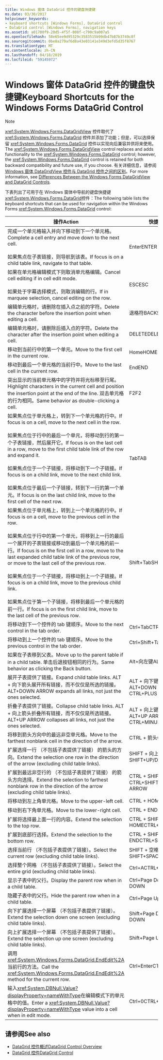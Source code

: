 ```yaml
---
title: Windows 窗体 DataGrid 控件的键盘快捷键
ms.date: 03/30/2017
helpviewer_keywords:
- keyboard shortcuts [Windows Forms], DataGrid control
- DataGrid control [Windows Forms], navigation keys
ms.assetid: a01780f9-20d5-4f5f-808f-c790c9a007a5
ms.openlocfilehash: 58e65ee9d95329c3583515b99db47b87b3749c8f
ms.sourcegitcommit: 0be8a279af6d8a43e03141e349d3efd5d35f8767
ms.translationtype: MT
ms.contentlocale: zh-CN
ms.lasthandoff: 04/18/2019
ms.locfileid: "59145972"
---
```

# <a name="keyboard-shortcuts-for-the-windows-forms-datagrid-control"></a><span data-ttu-id="7d1fa-102">Windows 窗体 DataGrid 控件的键盘快捷键</span><span class="sxs-lookup"><span data-stu-id="7d1fa-102">Keyboard Shortcuts for the Windows Forms DataGrid Control</span></span>
> [!NOTE]
>  <span data-ttu-id="7d1fa-103"><xref:System.Windows.Forms.DataGridView> 控件取代了 <xref:System.Windows.Forms.DataGrid> 控件并添加了功能；但是，可以选择保留 <xref:System.Windows.Forms.DataGrid> 控件以实现向后兼容并供将来使用。</span><span class="sxs-lookup"><span data-stu-id="7d1fa-103">The <xref:System.Windows.Forms.DataGridView> control replaces and adds functionality to the <xref:System.Windows.Forms.DataGrid> control; however, the <xref:System.Windows.Forms.DataGrid> control is retained for both backward compatibility and future use, if you choose.</span></span> <span data-ttu-id="7d1fa-104">有关详细信息，请参阅 [Windows 窗体 DataGridView 控件与 DataGrid 控件之间的区别](differences-between-the-windows-forms-datagridview-and-datagrid-controls.md)。</span><span class="sxs-lookup"><span data-stu-id="7d1fa-104">For more information, see [Differences Between the Windows Forms DataGridView and DataGrid Controls](differences-between-the-windows-forms-datagridview-and-datagrid-controls.md).</span></span>  
  
 <span data-ttu-id="7d1fa-105">下表列出了可用于在 Windows 窗体中导航的键盘快捷键<xref:System.Windows.Forms.DataGrid>控件：</span><span class="sxs-lookup"><span data-stu-id="7d1fa-105">The following table lists the keyboard shortcuts that can be used for navigation within the Windows Forms <xref:System.Windows.Forms.DataGrid> control:</span></span>  
  
|<span data-ttu-id="7d1fa-106">操作</span><span class="sxs-lookup"><span data-stu-id="7d1fa-106">Action</span></span>|<span data-ttu-id="7d1fa-107">快捷键</span><span class="sxs-lookup"><span data-stu-id="7d1fa-107">Shortcut</span></span>|  
|------------|--------------|  
|<span data-ttu-id="7d1fa-108">完成一个单元格输入并向下移动到下一个单元格。</span><span class="sxs-lookup"><span data-stu-id="7d1fa-108">Complete a cell entry and move down to the next cell.</span></span><br /><br /> <span data-ttu-id="7d1fa-109">如果焦点在子表链接，则导航到该表。</span><span class="sxs-lookup"><span data-stu-id="7d1fa-109">If focus is on a child table link, navigate to that table.</span></span>|<span data-ttu-id="7d1fa-110">Enter</span><span class="sxs-lookup"><span data-stu-id="7d1fa-110">ENTER</span></span>|  
|<span data-ttu-id="7d1fa-111">如果在单元格编辑模式下则取消单元格编辑。</span><span class="sxs-lookup"><span data-stu-id="7d1fa-111">Cancel cell editing if in cell edit mode.</span></span><br /><br /> <span data-ttu-id="7d1fa-112">如果处于字幕选择模式，则取消编辑的行。</span><span class="sxs-lookup"><span data-stu-id="7d1fa-112">If in marquee selection, cancel editing on the row.</span></span>|<span data-ttu-id="7d1fa-113">ESC</span><span class="sxs-lookup"><span data-stu-id="7d1fa-113">ESC</span></span>|  
|<span data-ttu-id="7d1fa-114">编辑单元格时，请删除在插入点之前的字符。</span><span class="sxs-lookup"><span data-stu-id="7d1fa-114">Delete the character before the insertion point when editing a cell.</span></span>|<span data-ttu-id="7d1fa-115">退格符</span><span class="sxs-lookup"><span data-stu-id="7d1fa-115">BACKSPACE</span></span>|  
|<span data-ttu-id="7d1fa-116">编辑单元格时，请删除后插入点的字符。</span><span class="sxs-lookup"><span data-stu-id="7d1fa-116">Delete the character after the insertion point when editing a cell.</span></span>|<span data-ttu-id="7d1fa-117">DELETE</span><span class="sxs-lookup"><span data-stu-id="7d1fa-117">DELETE</span></span>|  
|<span data-ttu-id="7d1fa-118">移动到当前行中的第一个单元。</span><span class="sxs-lookup"><span data-stu-id="7d1fa-118">Move to the first cell in the current row.</span></span>|<span data-ttu-id="7d1fa-119">Home</span><span class="sxs-lookup"><span data-stu-id="7d1fa-119">HOME</span></span>|  
|<span data-ttu-id="7d1fa-120">移动到最后一个单元格的当前行中。</span><span class="sxs-lookup"><span data-stu-id="7d1fa-120">Move to the last cell in the current row.</span></span>|<span data-ttu-id="7d1fa-121">End</span><span class="sxs-lookup"><span data-stu-id="7d1fa-121">END</span></span>|  
|<span data-ttu-id="7d1fa-122">突出显示的当前单元格中的字符并将光标移至行尾。</span><span class="sxs-lookup"><span data-stu-id="7d1fa-122">Highlight characters in the current cell and position the insertion point at the end of the line.</span></span> <span data-ttu-id="7d1fa-123">双击单元格的行为相同。</span><span class="sxs-lookup"><span data-stu-id="7d1fa-123">Same behavior as double-clicking a cell.</span></span>|<span data-ttu-id="7d1fa-124">F2</span><span class="sxs-lookup"><span data-stu-id="7d1fa-124">F2</span></span>|  
|<span data-ttu-id="7d1fa-125">如果焦点位于单元格上，转到下一个单元格的行中。</span><span class="sxs-lookup"><span data-stu-id="7d1fa-125">If focus is on a cell, move to the next cell in the row.</span></span><br /><br /> <span data-ttu-id="7d1fa-126">如果焦点位于行中的最后一个单元，将移动到行的第一个子表链接，然后展开它。</span><span class="sxs-lookup"><span data-stu-id="7d1fa-126">If focus is on the last cell in a row, move to the first child table link of the row and expand it.</span></span><br /><br /> <span data-ttu-id="7d1fa-127">如果焦点位于一个子链接，将移动到下一个子链接。</span><span class="sxs-lookup"><span data-stu-id="7d1fa-127">If focus is on a child link, move to the next child link.</span></span><br /><br /> <span data-ttu-id="7d1fa-128">如果焦点位于最后一个子链接，转到下一行的第一个单元。</span><span class="sxs-lookup"><span data-stu-id="7d1fa-128">If focus is on the last child link, move to the first cell of the next row.</span></span>|<span data-ttu-id="7d1fa-129">Tab</span><span class="sxs-lookup"><span data-stu-id="7d1fa-129">TAB</span></span>|  
|<span data-ttu-id="7d1fa-130">如果焦点位于单元格上，转到上一个单元格的行中。</span><span class="sxs-lookup"><span data-stu-id="7d1fa-130">If focus is on a cell, move to the previous cell in the row.</span></span><br /><br /> <span data-ttu-id="7d1fa-131">如果焦点位于行中的第一个单元，将移到上一行的最后一个展开的子表链接或移动到最后一个单元格的前一行。</span><span class="sxs-lookup"><span data-stu-id="7d1fa-131">If focus is on the first cell in a row, move to the last expanded child table link of the previous row, or move to the last cell of the previous row.</span></span><br /><br /> <span data-ttu-id="7d1fa-132">如果焦点位于一个子链接，将移动到上一个子链接。</span><span class="sxs-lookup"><span data-stu-id="7d1fa-132">If focus is on a child link, move to the previous child link.</span></span><br /><br /> <span data-ttu-id="7d1fa-133">如果焦点位于第一个子链接，将移到最后一个单元格的前一行。</span><span class="sxs-lookup"><span data-stu-id="7d1fa-133">If focus is on the first child link, move to the last cell of the previous row.</span></span>|<span data-ttu-id="7d1fa-134">Shift+Tab</span><span class="sxs-lookup"><span data-stu-id="7d1fa-134">SHIFT+TAB</span></span>|  
|<span data-ttu-id="7d1fa-135">将移动到下一个控件的 tab 键顺序。</span><span class="sxs-lookup"><span data-stu-id="7d1fa-135">Move to the next control in the tab order.</span></span>|<span data-ttu-id="7d1fa-136">Ctrl+Tab</span><span class="sxs-lookup"><span data-stu-id="7d1fa-136">CTRL+TAB</span></span>|  
|<span data-ttu-id="7d1fa-137">将移动到上一个控件的 tab 键顺序。</span><span class="sxs-lookup"><span data-stu-id="7d1fa-137">Move to the previous control in the tab order.</span></span>|<span data-ttu-id="7d1fa-138">Ctrl+Shift+Tab</span><span class="sxs-lookup"><span data-stu-id="7d1fa-138">CTRL+SHIFT+TAB</span></span>|  
|<span data-ttu-id="7d1fa-139">如果在子表移到父表。</span><span class="sxs-lookup"><span data-stu-id="7d1fa-139">Move up to the parent table if in a child table.</span></span> <span data-ttu-id="7d1fa-140">单击后退按钮相同的行为。</span><span class="sxs-lookup"><span data-stu-id="7d1fa-140">Same behavior as clicking the Back button.</span></span>|<span data-ttu-id="7d1fa-141">Alt+向左键</span><span class="sxs-lookup"><span data-stu-id="7d1fa-141">ALT+LEFT ARROW</span></span>|  
|<span data-ttu-id="7d1fa-142">展开子表提供了链接。</span><span class="sxs-lookup"><span data-stu-id="7d1fa-142">Expand child table links.</span></span> <span data-ttu-id="7d1fa-143">ALT + 向下箭头展开所有链接，而不仅仅是所选的链接。</span><span class="sxs-lookup"><span data-stu-id="7d1fa-143">ALT+DOWN ARROW expands all links, not just the ones selected.</span></span>|<span data-ttu-id="7d1fa-144">ALT + 向下键或 CTRL + 加号</span><span class="sxs-lookup"><span data-stu-id="7d1fa-144">ALT+DOWN ARROW or CTRL+PLUS SIGN</span></span>|  
|<span data-ttu-id="7d1fa-145">折叠子表提供了链接。</span><span class="sxs-lookup"><span data-stu-id="7d1fa-145">Collapse child table links.</span></span> <span data-ttu-id="7d1fa-146">ALT + 向上箭头折叠所有链接，而不仅仅是所选链接。</span><span class="sxs-lookup"><span data-stu-id="7d1fa-146">ALT+UP ARROW collapses all links, not just the ones selected.</span></span>|<span data-ttu-id="7d1fa-147">ALT + 向上键或 CTRL + 减号</span><span class="sxs-lookup"><span data-stu-id="7d1fa-147">ALT+UP ARROW or CTRL+MINUS SIGN</span></span>|  
|<span data-ttu-id="7d1fa-148">将移到箭头方向中的最远非空单元格。</span><span class="sxs-lookup"><span data-stu-id="7d1fa-148">Move to the farthest nonblank cell in the direction of the arrow.</span></span>|<span data-ttu-id="7d1fa-149">CTRL + 箭头</span><span class="sxs-lookup"><span data-stu-id="7d1fa-149">CTRL+ARROW</span></span>|  
|<span data-ttu-id="7d1fa-150">扩展选择一行 （不包括子表提供了链接） 的箭头的方向。</span><span class="sxs-lookup"><span data-stu-id="7d1fa-150">Extend the selection one row in the direction of the arrow (excluding child table links).</span></span>|<span data-ttu-id="7d1fa-151">SHIFT + 向上/向下键</span><span class="sxs-lookup"><span data-stu-id="7d1fa-151">SHIFT+UP/DOWN ARROW</span></span>|  
|<span data-ttu-id="7d1fa-152">扩展到最远非空行的 （不包括子表提供了链接） 的箭头方向选择。</span><span class="sxs-lookup"><span data-stu-id="7d1fa-152">Extend the selection to farthest nonblank row in the direction of the arrow (excluding child table links).</span></span>|<span data-ttu-id="7d1fa-153">CTRL + SHIFT + 向上/向下键</span><span class="sxs-lookup"><span data-stu-id="7d1fa-153">CTRL+SHIFT+ UP/DOWN ARROW</span></span>|  
|<span data-ttu-id="7d1fa-154">将移动到左上角单元格。</span><span class="sxs-lookup"><span data-stu-id="7d1fa-154">Move to the upper-left cell.</span></span>|<span data-ttu-id="7d1fa-155">CTRL + HOME</span><span class="sxs-lookup"><span data-stu-id="7d1fa-155">CTRL+HOME</span></span>|  
|<span data-ttu-id="7d1fa-156">移动到右下角单元格。</span><span class="sxs-lookup"><span data-stu-id="7d1fa-156">Move to the lower-right cell.</span></span>|<span data-ttu-id="7d1fa-157">CTRL + END</span><span class="sxs-lookup"><span data-stu-id="7d1fa-157">CTRL+END</span></span>|  
|<span data-ttu-id="7d1fa-158">扩展将选择最上面一行的内容。</span><span class="sxs-lookup"><span data-stu-id="7d1fa-158">Extend the selection to the top row.</span></span>|<span data-ttu-id="7d1fa-159">CTRL + SHIFT + HOME</span><span class="sxs-lookup"><span data-stu-id="7d1fa-159">CTRL+SHIFT+HOME</span></span>|  
|<span data-ttu-id="7d1fa-160">扩展到底部行选择。</span><span class="sxs-lookup"><span data-stu-id="7d1fa-160">Extend the selection to the bottom row.</span></span>|<span data-ttu-id="7d1fa-161">CTRL + SHIFT + END</span><span class="sxs-lookup"><span data-stu-id="7d1fa-161">CTRL+SHIFT+END</span></span>|  
|<span data-ttu-id="7d1fa-162">选择当前行 （不包括子表提供了链接）。</span><span class="sxs-lookup"><span data-stu-id="7d1fa-162">Select the current row (excluding child table links).</span></span>|<span data-ttu-id="7d1fa-163">SHIFT + 空格键</span><span class="sxs-lookup"><span data-stu-id="7d1fa-163">SHIFT+SPACEBAR</span></span>|  
|<span data-ttu-id="7d1fa-164">选择整个网格 （不包括子表提供了链接）。</span><span class="sxs-lookup"><span data-stu-id="7d1fa-164">Select the entire grid (excluding child table links).</span></span>|<span data-ttu-id="7d1fa-165">Ctrl+A</span><span class="sxs-lookup"><span data-stu-id="7d1fa-165">CTRL+A</span></span>|  
|<span data-ttu-id="7d1fa-166">显示子表中的父行。</span><span class="sxs-lookup"><span data-stu-id="7d1fa-166">Display the parent row when in a child table.</span></span>|<span data-ttu-id="7d1fa-167">Ctrl+Page Down</span><span class="sxs-lookup"><span data-stu-id="7d1fa-167">CTRL+PAGE DOWN</span></span>|  
|<span data-ttu-id="7d1fa-168">隐藏子表中的父行。</span><span class="sxs-lookup"><span data-stu-id="7d1fa-168">Hide the parent row when in a child table.</span></span>|<span data-ttu-id="7d1fa-169">Ctrl+Page Up</span><span class="sxs-lookup"><span data-stu-id="7d1fa-169">CTRL+PAGE UP</span></span>|  
|<span data-ttu-id="7d1fa-170">向下扩展选择一个屏幕 （不包括子表提供了链接）。</span><span class="sxs-lookup"><span data-stu-id="7d1fa-170">Extend the selection down one screen (excluding child table links).</span></span>|<span data-ttu-id="7d1fa-171">Shift+Page Down</span><span class="sxs-lookup"><span data-stu-id="7d1fa-171">SHIFT+PAGE DOWN</span></span>|  
|<span data-ttu-id="7d1fa-172">向上扩展选择一个屏幕 （不包括子表提供了链接）。</span><span class="sxs-lookup"><span data-stu-id="7d1fa-172">Extend the selection up one screen (excluding child table links).</span></span>|<span data-ttu-id="7d1fa-173">Shift+Page Up</span><span class="sxs-lookup"><span data-stu-id="7d1fa-173">SHIFT+PAGE UP</span></span>|  
|<span data-ttu-id="7d1fa-174">调用<xref:System.Windows.Forms.DataGrid.EndEdit%2A>当前行的方法。</span><span class="sxs-lookup"><span data-stu-id="7d1fa-174">Call the <xref:System.Windows.Forms.DataGrid.EndEdit%2A> method for the current row.</span></span>|<span data-ttu-id="7d1fa-175">Ctrl+Enter</span><span class="sxs-lookup"><span data-stu-id="7d1fa-175">CTRL+ENTER</span></span>|  
|<span data-ttu-id="7d1fa-176">输入<xref:System.DBNull.Value?displayProperty=nameWithType>在编辑模式下的单元格中的值。</span><span class="sxs-lookup"><span data-stu-id="7d1fa-176">Enter a <xref:System.DBNull.Value?displayProperty=nameWithType> value into a cell when in edit mode.</span></span>|<span data-ttu-id="7d1fa-177">Ctrl+0</span><span class="sxs-lookup"><span data-stu-id="7d1fa-177">CTRL+0</span></span>|  
  
## <a name="see-also"></a><span data-ttu-id="7d1fa-178">请参阅</span><span class="sxs-lookup"><span data-stu-id="7d1fa-178">See also</span></span>

- [<span data-ttu-id="7d1fa-179">DataGrid 控件概述</span><span class="sxs-lookup"><span data-stu-id="7d1fa-179">DataGrid Control Overview</span></span>](datagrid-control-overview-windows-forms.md)
- [<span data-ttu-id="7d1fa-180">DataGrid 控件</span><span class="sxs-lookup"><span data-stu-id="7d1fa-180">DataGrid Control</span></span>](datagrid-control-windows-forms.md)
